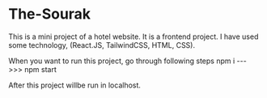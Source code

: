 # The-Sourak
This is a mini project of a hotel website.
It is a frontend project.
I have used some technology, (React.JS, TailwindCSS, HTML, CSS).

When you want to run this project, go through following steps
npm i   --->>> npm start

After this project willbe run in localhost.
